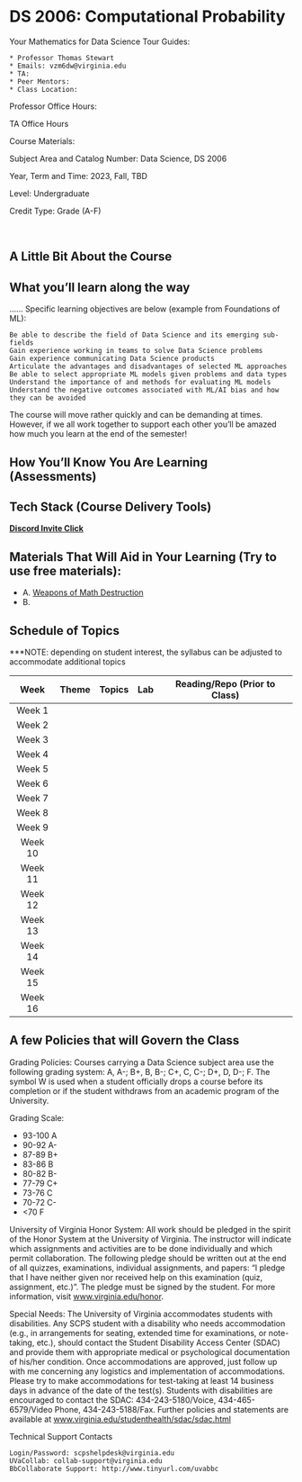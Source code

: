 # DS 2006: Computational Probability 

Your Mathematics for Data Science Tour Guides:

    * Professor Thomas Stewart
    * Emails: vzm6dw@virginia.edu
    * TA: 
    * Peer Mentors: 
    * Class Location: 

Professor Office Hours:

TA Office Hours 

Course Materials: 

Subject Area and Catalog Number: Data Science, DS 2006

Year, Term and Time: 2023, Fall, TBD 

Level: Undergraduate

Credit Type: Grade (A-F) 

<br>

## A Little Bit About the Course
 

## What you’ll learn along the way

...... Specific learning objectives are below (example from Foundations of ML):

    Be able to describe the field of Data Science and its emerging sub-fields
    Gain experience working in teams to solve Data Science problems
    Gain experience communicating Data Science products
    Articulate the advantages and disadvantages of selected ML approaches
    Be able to select appropriate ML models given problems and data types
    Understand the importance of and methods for evaluating ML models
    Understand the negative outcomes associated with ML/AI bias and how they can be avoided

The course will move rather quickly and can be demanding at times. However, if we all work together to support each other you’ll be amazed how much you learn at the end of the semester!


## How You’ll Know You Are Learning (Assessments)

## Tech Stack (Course Delivery Tools)

**[Discord Invite Click]()** 

## Materials That Will Aid in Your Learning (Try to use free materials): 

* A. [Weapons of Math Destruction](https://www.amazon.com/Weapons-Math-Destruction-Increases-Inequality/dp/0553418815)
* B. 

## Schedule of Topics 

***NOTE: depending on student interest, the syllabus can be adjusted to accommodate additional topics

| Week 	| Theme 	| Topics 	| Lab 	| Reading/Repo (Prior to Class) 	|
|:---:	|:---:	|:---:	|:---:	|:---:	|
| Week 1 	| 	|  	| 	| 	|
| Week 2 	|  	|   |   | 	|
| Week 3 	|	  | 	|	  |  	|
| Week 4 	|	  |	  |   | 	|
| Week 5  |   |   |   |   | 
| Week 6	| 	|   |   |   |
| Week 7  |   | 	|   |  	|
| Week 8  |   |  	| 	| 	|
| Week 9  |  	|  	|	  | 	|
| Week 10 |  	|  	|	  | 	|
| Week 11 |  	| 	|   |   |
| Week 12 |	  |   |	  | 	|
| Week 13 |   |  	|   |   |
| Week 14 |   |   |   |   |
| Week 15 | 	| 	|   |   |
| Week 16 | 	|  	|  	|  	|

## A few Policies that will Govern the Class

Grading Policies: Courses carrying a Data Science subject area use the following grading system: A, A-; B+, B, B-; C+, C, C-; D+, D, D-; F.  The symbol W is used when a student officially drops a course before its completion or if the student withdraws from an academic program of the University.

Grading Scale: 

 - 93-100 A
 - 90-92 A- 
 - 87-89 B+
 - 83-86 B 
 - 80-82 B- 
 - 77-79 C+ 
 - 73-76 C 
 - 70-72 C- 
 - <70 F

University of Virginia Honor System: All work should be pledged in the spirit of the Honor System at the University of Virginia. The instructor will indicate which assignments and activities are to be done individually and which permit collaboration. The following pledge should be written out at the end of all quizzes, examinations, individual assignments, and papers:  “I pledge that I have neither given nor received help on this examination (quiz, assignment, etc.)”.  The pledge must be signed by the student. For more information, visit www.virginia.edu/honor.


Special Needs:  The University of Virginia accommodates students with disabilities. Any SCPS student with a disability who needs accommodation (e.g., in arrangements for seating, extended time for examinations, or note-taking, etc.), should contact the Student Disability Access Center (SDAC) and provide them with appropriate medical or psychological documentation of his/her condition. Once accommodations are approved, just follow up with me concerning any logistics and implementation of accommodations.  Please try to make accommodations for test-taking at least 14 business days in advance of the date of the test(s). Students with disabilities are encouraged to contact the SDAC: 434-243-5180/Voice, 434-465-6579/Video Phone, 434-243-5188/Fax. Further policies and statements are available at www.virginia.edu/studenthealth/sdac/sdac.html

Technical Support Contacts

    Login/Password: scpshelpdesk@virginia.edu
    UVaCollab: collab-support@virginia.edu
    BbCollaborate Support: http://www.tinyurl.com/uvabbc
